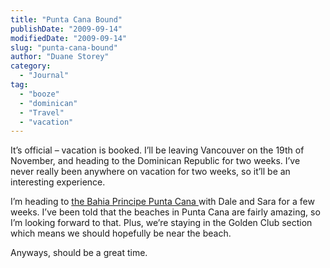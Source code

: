 ```yaml
---
title: "Punta Cana Bound"
publishDate: "2009-09-14"
modifiedDate: "2009-09-14"
slug: "punta-cana-bound"
author: "Duane Storey"
category:
  - "Journal"
tag:
  - "booze"
  - "dominican"
  - "Travel"
  - "vacation"
---
```


It’s official – vacation is booked. I’ll be leaving Vancouver on the 19th of November, and heading to the Dominican Republic for two weeks. I’ve never really been anywhere on vacation for two weeks, so it’ll be an interesting experience.

I’m heading to [the Bahia Principe Punta Cana ](http://www.tripadvisor.com/Hotel_Review-g147293-d478252-Reviews-Gran_Bahia_Principe_Bavaro-Punta_Cana_Dominican_Republic.html) with Dale and Sara for a few weeks. I’ve been told that the beaches in Punta Cana are fairly amazing, so I’m looking forward to that. Plus, we’re staying in the Golden Club section which means we should hopefully be near the beach.

Anyways, should be a great time.